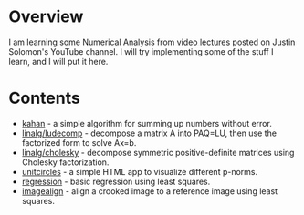 # Overview

I am learning some Numerical Analysis from [video lectures](https://www.youtube.com/watch?v=dkT8yuI2d50) posted on Justin Solomon's YouTube channel. I will try implementing some of the stuff I learn, and I will put it here.

# Contents

 * [kahan](kahan/) - a simple algorithm for summing up numbers without error.
 * [linalg/ludecomp](linalg/ludecomp/) - decompose a matrix A into PAQ=LU, then use the factorized form to solve Ax=b.
 * [linalg/cholesky](linalg/cholesky/) - decompose symmetric positive-definite matrices using Cholesky factorization.
 * [unitcircles](unitcircles/) - a simple HTML app to visualize different p-norms.
 * [regression](regression/) - basic regression using least squares.
 * [imagealign](imagealign/) - align a crooked image to a reference image using least squares.
